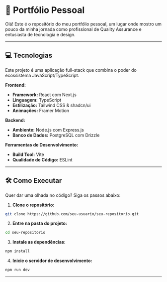 # 🚀 Portfólio Pessoal

Olá! Este é o repositório do meu portfólio pessoal, um lugar onde mostro um pouco da minha jornada como profissional de Quality Assurance e entusiasta de tecnologia e design.

---

## 💻 Tecnologias

Este projeto é uma aplicação full-stack que combina o poder do ecossistema JavaScript/TypeScript.

**Frontend:**
- **Framework:** React com Next.js
- **Linguagem:** TypeScript
- **Estilização:** Tailwind CSS & shadcn/ui
- **Animações:** Framer Motion

**Backend:**
- **Ambiente:** Node.js com Express.js
- **Banco de Dados:** PostgreSQL com Drizzle

**Ferramentas de Desenvolvimento:**
- **Build Tool:** Vite
- **Qualidade de Código:** ESLint

---

## 🛠️ Como Executar

Quer dar uma olhada no código? Siga os passos abaixo:

1. **Clone o repositório:**
  ```bash
  git clone https://github.com/seu-usuario/seu-repositorio.git
  ```
2. **Entre na pasta do projeto:**
  ```bash
  cd seu-repositorio
  ```
3. **Instale as dependências:**
  ```bash
  npm install
  ```
4. **Inicie o servidor de desenvolvimento:**
  ```bash
  npm run dev
  ```
---